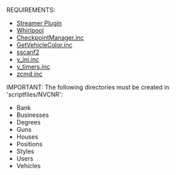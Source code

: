 REQUIREMENTS:
- <a href="https://github.com/samp-incognito/samp-streamer-plugin">Streamer Plugin</a>
- <a href="https://www5.zippyshare.com/v/ag2oqvEk/file.html">Whirlpool</a>
- <a href="https://pastebin.com/rn4izEz8">CheckpointManager.inc</a>
- <a href="https://pastebin.com/wDiL9hRm">GetVehicleColor.inc</a>
- <a href="https://github.com/Y-Less/sscanf">sscanf2</a>
- <a href="https://github.com/YSI-Storage/y_ini/blob/dev/YSI-Storage/y_ini.inc">y_ini.inc</a>
- <a href="https://github.com/YSI-Coding/y_timers/blob/dev/YSI-Coding/y_timers.inc">y_timers.inc</a>
- <a href="https://pastebin.com/XrWYmD5b">zcmd.inc</a>

IMPORTANT: The following directories must be created in 'scriptfiles/NVCNR':
- Bank
- Businesses
- Degrees
- Guns
- Houses
- Positions
- Styles
- Users
- Vehicles
